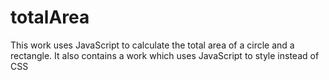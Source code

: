 # totalArea
This work uses JavaScript to calculate the total area of a circle and a rectangle. It also contains a work which uses JavaScript to style instead of CSS
